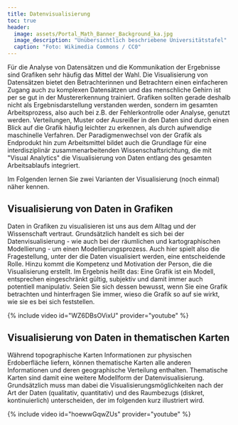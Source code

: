 ```yaml
---
title: Datenvisualisierung
toc: true
header:
  image: assets/Portal_Math_Banner_Background_ka.jpg
  image_description: "Unübersichtlich beschriebene Universitätstafel"
  caption: "Foto: Wikimedia Commons / CC0"
---
```


Für die Analyse von Datensätzen und die Kommunikation der Ergebnisse sind Grafiken sehr häufig das Mittel der Wahl. Die Visualisierung von Datensätzen bietet den Betrachterinnen und Betrachtern einen einfacheren Zugang auch zu komplexen Datensätzen und das menschliche Gehirn ist per se gut in der Mustererkennung trainiert. Grafiken sollten gerade deshalb nicht als Ergebnisdarstellung verstanden werden, sondern im gesamten Arbeitsprozess, also auch bei z.B. der Fehlerkontrolle oder Analyse, genutzt werden. Verteilungen, Muster oder Ausreißer in den Daten sind durch einen Blick auf die Grafik häufig leichter zu erkennen, als durch aufwendige maschinelle Verfahren. Der Paradigmenwechsel von der Grafik als Endprodukt hin zum Arbeitsmittel bildet auch die Grundlage für eine interdisziplinär zusammenarbeitenden Wissenschaftsrichtung, die mit "Visual Analytics" die Visualisierung von Daten entlang des gesamten Arbeitsablaufs integriert.

Im Folgenden lernen Sie zwei Varianten der Visualisierung (noch einmal) näher kennen.

## Visualisierung von Daten in Grafiken
Daten in Grafiken zu visualisieren ist uns aus dem Alltag und der Wissenschaft vertraut. Grundsätzlich handelt es sich bei der Datenvisualisierung - wie auch bei der räumlichen und kartographischen Modellierung -  um einen Modellierungsprozess. Auch hier spielt also die Fragestellung, unter der die Daten visualisiert werden, eine entscheidende Rolle. Hinzu kommt die Kompetenz und Motivation der Person, die die Visualisierung erstellt. Im Ergebnis heißt das: Eine Grafik ist ein Modell, entsprechen eingeschränkt gültig, subjektiv und damit immer auch potentiell manipulativ. Seien Sie sich dessen bewusst, wenn Sie eine Grafik betrachten und hinterfragen Sie immer, wieso die Grafik so auf sie wirkt, wie sie es bei sich feststellen.

{% include video id="WZ6DBsOVixU" provider="youtube" %}


## Visualisierung von Daten in thematischen Karten
Während topographische Karten Informationen zur physischen Erdoberfläche liefern, können thematische Karten alle anderen Informationen und deren geographische Verteilung enthalten. Thematische Karten sind damit eine weitere Modellform der Datenvisualisierung. Grundsätzlich muss man dabei die Visualisierungsmöglichkeiten nach der Art der Daten (qualitativ, quantitativ) und des Raumbezugs (diskret, kontinuierlich) unterscheiden, der im folgenden kurz illustriert wird.

{% include video id="hoewwGqwZUs" provider="youtube" %}

